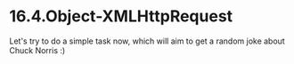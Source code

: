 # 16.4.Object-XMLHttpRequest
 Let's try to do a simple task now, which will aim to get a random joke about Chuck Norris :)
